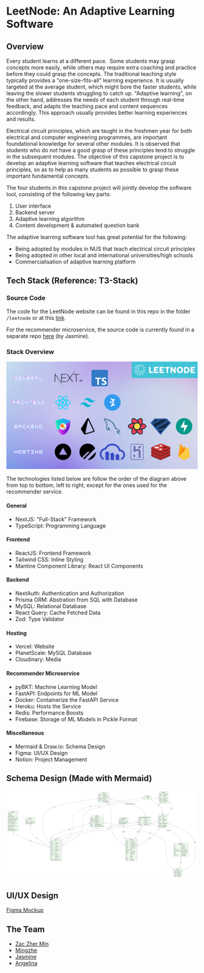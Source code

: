 # LeetNode: An Adaptive Learning Software

## Overview

Every student learns at a different pace.  Some students may grasp concepts more easily, while others may require extra coaching and practice before they could grasp the concepts. The traditional teaching style typically provides a "one-size-fits-all" learning experience. It is usually targeted at the average student, which might bore the faster students, while leaving the slower students struggling to catch up. "Adaptive learning", on the other hand, addresses the needs of each student through real-time feedback, and adapts the teaching pace and content sequences accordingly. This approach usually provides better learning experiences and results.

Electrical circuit principles, which are taught in the freshmen year for both electrical and computer engineering programmes, are important foundational knowledge for several other modules. It is observed that students who do not have a good grasp of these principles tend to struggle in the subsequent modules. The objective of this capstone project is to develop an adaptive learning software that teaches electrical circuit principles, so as to help as many students as possible to grasp these important fundamental concepts.

The four students in this capstone project will jointly develop the software tool, consisting of the following key parts:

1. User interface
2. Backend server
3. Adaptive learning algorithm
4. Content development & automated question bank

The adaptive learning software tool has great potential for the following:

- Being adopted by modules in NUS that teach electrical circuit principles
- Being adopted in other local and international universities/high schools
- Commercialisation of adaptive learning platform

## Tech Stack (Reference: T3-Stack)

### Source Code

The code for the LeetNode website can be found in this repo in the folder `/leetnode` or at this [link](https://github.com/zhermin/LeetNode/tree/main/leetnode).

For the recommender microservice, the source code is currently found in a separate repo [here](https://github.com/MysticaLee/recommender-deployment/) (by Jasmine).

### Stack Overview

![LeetNode Tech Stack](leetnode/public/docs/techstack.png)

The technologies listed below are follow the order of the diagram above from top to bottom, left to right, except for the ones used for the recommender service.

#### General

- NextJS: "Full-Stack" Framework
- TypeScript: Programming Language

#### Frontend

- ReactJS: Frontend Framework
- Tailwind CSS: Inline Styling
- Mantine Component Library: React UI Components

#### Backend

- NextAuth: Authentication and Authorization
- Prisma ORM: Abstration from SQL with Database
- MySQL: Relational Database
- React Query: Cache Fetched Data
- Zod: Type Validator

#### Hosting

- Vercel: Website
- PlanetScale: MySQL Database
- Cloudinary: Media

#### Recommender Microservice

- pyBKT: Machine Learning Model
- FastAPI: Endpoints for ML Model
- Docker: Containerize the FastAPI Service
- Heroku: Hosts the Service
- Redis: Performance Boosts
- Firebase: Storage of ML Models in Pickle Format

#### Miscellaneous

- Mermaid & Draw.io: Schema Design
- Figma: UI/UX Design
- Notion: Project Management

## Schema Design (Made with Mermaid)

![LeetNode ERD](leetnode/public/docs/leetnode-erd.png)

## UI/UX Design

[Figma Mockup](https://www.figma.com/proto/Alagss66v74gG2fi8MjP7C/UIUX?node-id=12%3A6&scaling=scale-down&page-id=0%3A1&starting-point-node-id=12%3A6 "LeetNode's Figma Mockup")

## The Team

- [Zac Zher Min](https://www.linkedin.com/in/tamzhermin/)
- [Mingzhe](https://www.linkedin.com/in/mingzhe-wang/)
- [Jasmine](https://www.linkedin.com/in/lxyj/)
- [Angelina](https://www.linkedin.com/in/angelina-grace/)
